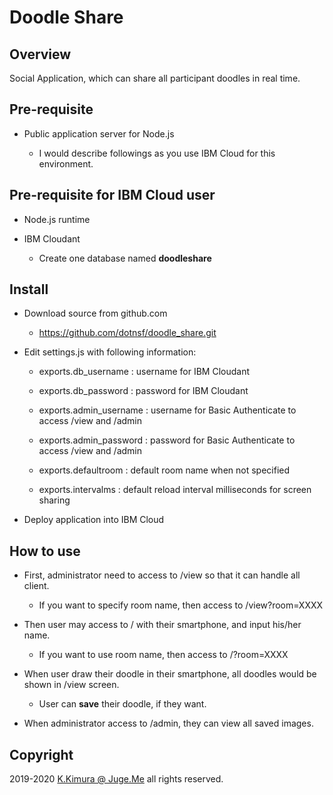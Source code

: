 # Doodle Share

## Overview

Social Application, which can share all participant doodles in real time.


## Pre-requisite

- Public application server for Node.js

    - I would describe followings as you use IBM Cloud for this environment.


## Pre-requisite for IBM Cloud user

- Node.js runtime

- IBM Cloudant

    - Create one database named **doodleshare**


## Install

- Download source from github.com

    - https://github.com/dotnsf/doodle_share.git

- Edit settings.js with following information:

    - exports.db_username : username for IBM Cloudant

    - exports.db_password : password for IBM Cloudant

    - exports.admin_username : username for Basic Authenticate to access /view and /admin

    - exports.admin_password : password for Basic Authenticate to access /view and /admin

    - exports.defaultroom : default room name when not specified

    - exports.intervalms : default reload interval milliseconds for screen sharing

- Deploy application into IBM Cloud


## How to use

- First, administrator need to access to /view so that it can handle all client.

    - If you want to specify room name, then access to /view?room=XXXX

- Then user may access to / with their smartphone, and input his/her name.

    - If you want to use room name, then access to /?room=XXXX

- When user draw their doodle in their smartphone, all doodles would be shown in /view screen.

    - User can **save** their doodle, if they want.

- When administrator access to /admin, they can view all saved images.


## Copyright

2019-2020 [K.Kimura @ Juge.Me](https://github.com/dotnsf) all rights reserved.
